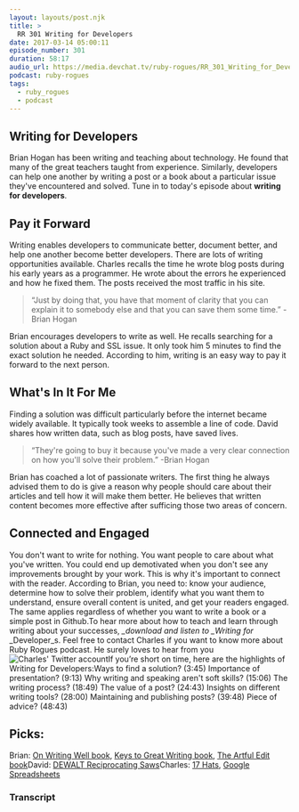 ```yaml
---
layout: layouts/post.njk
title: >
  RR 301 Writing for Developers
date: 2017-03-14 05:00:11
episode_number: 301
duration: 58:17
audio_url: https://media.devchat.tv/ruby-rogues/RR_301_Writing_for_Developers.mp3
podcast: ruby-rogues
tags:
  - ruby_rogues
  - podcast
---
```


## **Writing for Developers**

Brian Hogan has been writing and teaching about technology. He found that many of the great teachers taught from experience. Similarly, developers can help one another by writing a post or a book about a particular issue they've encountered and solved.&nbsp;Tune in to today's episode&nbsp;about **writing for developers**.

## **Pay it Forward**

Writing enables developers to communicate better, document better, and help one another become better developers. There are lots of writing opportunities available. Charles recalls the time he wrote blog posts during his early years as a programmer. He wrote about the errors he experienced and how he fixed them. The posts received the most traffic in his site.

> “Just by doing that, you have that moment of clarity that you can explain it to somebody else and that you can save them some time.” -Brian Hogan

Brian encourages developers to write as well. He recalls searching for a solution about a Ruby and SSL issue. It only took him 5 minutes to find the exact solution he needed. According to him, writing is an easy way to pay it forward to the next person.

## **What's In It For Me**

Finding a solution was difficult particularly before the internet became widely available. It typically took weeks to assemble a line of code. David shares how&nbsp;written data, such as blog posts, have saved lives.

> “They're going to buy it because you've made a very clear connection on how you'll solve their problem.” -Brian Hogan

Brian has coached a lot of passionate writers. The first thing he always advised them to do is give a reason why people should care about their articles and tell how it will make them better. He believes that written content becomes more effective after sufficing&nbsp;those two areas of concern.

## **Connected and Engaged**

You don't want to write for nothing. You want people to care about what you've written. You could end up demotivated when you don't see any improvements brought by your work. This is why it's important to connect with the reader. According to Brian, you need to: know your audience, determine how to solve their problem, identify what you want them to understand, ensure overall content is united, and get your readers engaged. The same applies regardless of whether you want to write a book or a simple post in Github.To hear more about how to teach and learn through writing about your successes,_&nbsp;\_download and listen to \_Writing for_ \_Developer_s. Feel free to contact Charles if you want to know more about Ruby Rogues podcast. He surely loves to hear from you![Charles' Twitter account](https://twitter.com/cmaxw)If you’re short on time, here are the highlights of Writing for Developers:Ways to find a solution? (3:45) Importance of presentation? (9:13) Why writing and speaking aren't soft skills? (15:06) The writing process? (18:49) The value of a post? (24:43) Insights on different writing tools? (28:00) Maintaining and publishing posts? (39:48) Piece of advice? (48:43)

## **Picks:**

Brian: [On Writing Well book](https://www.amazon.com/Writing-Well-Classic-Guide-Nonfiction/dp/0060891548), [Keys to Great Writing book](https://www.amazon.com/Keys-Great-Writing-Revised-Expanded/dp/1440345805/ref=sr_1_3?s=books&ie=UTF8&qid=1489420684&sr=1-3&keywords=keys+to+great+writing), [The Artful Edit book](https://www.amazon.com/Artful-Edit-Practice-Editing-Yourself/dp/0393332179/ref=sr_1_1?s=books&ie=UTF8&qid=1489420723&sr=1-1&keywords=the+artful+edit)David:&nbsp;[DEWALT Reciprocating Saws](http://www.dewalt.com/en-us/products/power-tools/saws/reciprocating-saws/20v-max-xr-brushless-compact-reciprocating-saw-kit-50-ah/dcs367p1?gclid=Cj0KEQjwhpnGBRDKpY-My9rdutABEiQAWNcslIMkLOXSWRrFbwAZHfIYFmVvZR7m7lWR8g7dLL3vNREaAlms8P8HAQ&ef_id=WMAjrwAAAESFrR2U:20170313160031:s)Charles: [17 Hats](https://www.17hats.com/), [Google Spreadsheets](https://gsuite.google.com/intl/en_us/products/sheets/?utm_source=google&utm_medium=cpc&utm_campaign=na-US-all-en-dr-bkws-all-all-trial-e-na&utm_content=text-ad-none-any-DEV_c-CRE_154414649914-ADGP_Google%20Spreadsheets%20-%20Exact-KWID_43700008759055596&utm_term=KW_google%20spreadsheets-ST_google%20spreadsheets&gclid=Cj0KEQjwhpnGBRDKpY-My9rdutABEiQAWNcslAPREONA0NdQzumMqOrqqKuuzJIVEbbQ80Y0LT65BPoaAm2h8P8HAQ&gclsrc=aw.ds)

### Transcript
